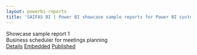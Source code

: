 ```yaml
---
layout: powerbi-reports
title: 'SAIFAS BI | Power BI showcase sample reports for Power BI custom visual - SAIFAS Calendar'
---
```

<div class="card">
  <div class="card__title">
    Showcase sample report 1
  </div>
  <div class="card__image">
    <img src="/assets/graphics/images/content/empty/empty-image-224px-224px.png" alt="">
  </div>
  <div class="card__description">
    Business scheduler for meetings planning
  </div>
  <div class="card__buttons-container">
    <a class="btn" href="./01/">Details</a>
    <a class="btn" href="./01/embedded/">Embedded</a>
    <a class="btn" href="./01/published/">Published</a>
  </div>
</div>
